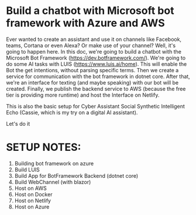 # Build a chatbot with Microsoft bot framework with Azure and AWS
Ever wanted to create an assistant and use it on channels like Facebook, teams, Cortana or even Alexa? Or make use of your channel? Well, it's going to happen here. In this doc, we're going to build a chatbot with the Microsoft Bot Framework (https://dev.botframework.com/). We're going to do some AI tasks with LUIS (https://www.luis.ai/home). This will enable the Bot the get intentions, without parsing specific terms. Then we create a service for communication with the bot framework in dotnet core. After that, we're an interface for texting (and maybe speaking) with our bot will be created. Finally, we publish the backend service to AWS (because the free tier is providing more runtime) and host the Interface on Netlify. 

This is also the basic setup for Cyber Assistant Social Synthetic Intelligent Echo (Cassie, which is my try on a digital AI assistant).

Let's do it

# SETUP NOTES:
1. Building bot framework on azure
2. Build LUIS
3. Build App for BotFramework Backend (dotnet core)
4. Build WebChannel (with blazor)
5. Host on AWS
6. Host on Docker
7. Host on Netlify
8. Host on Azure

